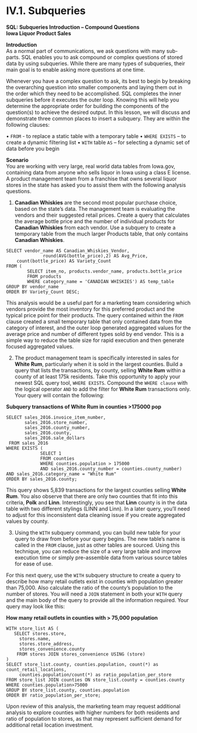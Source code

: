 # IV.1. Subqueries         
**SQL: Subqueries Introduction – Compound Questions**          
**Iowa Liquor Product Sales**            

**Introduction**           
As a normal part of communications, we ask questions with many sub-parts. SQL enables you to ask compound or complex questions of stored data by using subqueries. While there are many types of subqueries, their main goal is to enable asking more questions at one time. 

Whenever you have a complex question to ask, its best to begin by breaking the overarching question into smaller components and laying them out in the order which they need to be accomplished. SQL completes the inner subqueries before it executes the outer loop. Knowing this will help you determine the appropriate order for building the components of the question(s) to achieve the desired output. In this lesson, we will discuss and demonstrate three common places to insert a subquery. They are within the following clauses:

•	`FROM` - to replace a static table with a temporary table
•	`WHERE EXISTS` – to create a dynamic filtering list
•	`WITH` table `AS` – for selecting a dynamic set of data before you begin

**Scenario**             
You are working with very large, real world data tables from Iowa.gov, containing data from anyone who sells liquor in Iowa using a class E license. A product management team from a franchise that owns several liquor stores in the state has asked you to assist them with the following analysis questions. 

1.	**Canadian Whiskies** are the second most popular purchase choice, based on the state’s data. The management team is evaluating the vendors and their suggested retail prices. Create a query that calculates the average bottle price and the number of individual products for **Canadian Whiskies** from each vendor. Use a subquery to create a temporary table from the much larger Products table, that only contains **Canadian Whiskies**.

```
SELECT vendor_name AS Canadian_Whiskies_Vendor, 
              round(AVG(bottle_price),2) AS Avg_Price,
	count(bottle_price) AS Variety_Count
FROM (
    	SELECT item_no, products.vendor_name, products.bottle_price
    	FROM products
    	WHERE category_name = 'CANADIAN WHISKIES') AS temp_table
GROUP BY vendor_name
ORDER BY Variety_Count DESC;
```
			
This analysis would be a useful part for a marketing team considering which vendors provide the most inventory for this preferred product and the typical price point for their products. The query contained within the `FROM` clause created a small temporary table that only contained data from the category of interest, and the outer loop generated aggregated values for the average price and number of different types sold by end vendor. This is a simple way to reduce the table size for rapid execution and then generate focused aggregated values.
 
2.	The product management team is specifically interested in sales for **White Rum**, particularly when it is sold in the largest counties. Build a query that lists the transactions, by county, selling **White Rum** within a county of at least 175k residents.  Take this opportunity to apply your newest SQL query tool, `WHERE EXISTS`.  Compound the `WHERE clause` with the logical operator `AND` to add the filter for **White Rum** transactions only. Your query will contain the following:         

**Subquery transactions of White Rum in counties >175000 pop**         
```
SELECT sales_2016.invoice_item_number,
       sales_2016.store_number,
       sales_2016.county_number,
       sales_2016.county,
       sales_2016.sale_dollars
 FROM sales_2016
WHERE EXISTS (
             SELECT 1
             FROM counties
             WHERE counties.population > 175000
             AND sales_2016.county_number = counties.county_number)
AND sales_2016.category_name = "White Rum"
ORDER BY sales_2016.county;
```

This query shows 5,839 transactions for the largest counties selling **White Rum**. You also observe that there are only two counties that fit into this criteria, **Polk** and **Linn**. Interestingly, you see that **Linn** county is in the data table with two different stylings (LINN and Linn). In a later query, you’ll need to adjust for this inconsistent data cleaning issue if you create aggregated values by county.
 
3.	Using the `WITH` subquery command, you can build new table for your query to draw from before your query begins. The new table’s name is called in the `FROM` clause, just as other tables are sourced. Using this technique, you can reduce the size of a very large table and improve execution time or simply pre-assemble data from various source tables for ease of use. 

For this next query, use the `WITH` subquery structure to create a query to describe how many retail outlets exist in counties with population greater than 75,000.  Also calculate the ratio of the county’s population to the number of stores.  You will need a `JOIN` statement in both your `WITH` query and the main body of the query to provide all the information required. Your query may look like this:

**How many retail outlets in counties with > 75,000 population**           
```
WITH store_list AS (
   SELECT stores.store,
     stores.name,
     stores.store_address,
     stores_convenience.county
    FROM stores JOIN stores_convenience USING (store)
)
SELECT store_list.county, counties.population, count(*) as count_retail_locations,
   	 counties.population/count(*) as ratio_population_per_store
FROM store_list JOIN counties ON store_list.county = counties.county
WHERE counties.population>75000
GROUP BY store_list.county, counties.population
ORDER BY ratio_population_per_store;
```

Upon review of this analysis, the marketing team may request additional analysis to explore counties with higher numbers for both residents and ratio of population to stores, as that may represent sufficient demand for additional retail location investment. 
